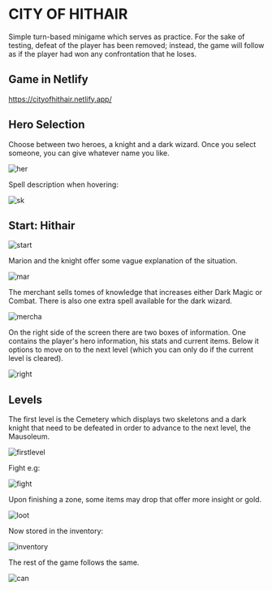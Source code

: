 # CITY OF HITHAIR

Simple turn-based minigame which serves as practice. For the sake of testing, defeat of the player has been removed; instead, the game will follow as if the player had won any confrontation that he loses.

## Game in Netlify

https://cityofhithair.netlify.app/

## Hero Selection

Choose between two heroes, a knight and a dark wizard. Once you select someone, you can give whatever name you like.

![her](https://user-images.githubusercontent.com/97490087/202049197-324d8020-fe49-4488-bd27-8788b9a32a9b.png)

Spell description when hovering:

![sk](https://user-images.githubusercontent.com/97490087/202049324-33652e1e-5a50-4bbd-abef-be45d6073314.png)

## Start: Hithair

![start](https://user-images.githubusercontent.com/97490087/202049419-c821f67c-0fc7-4b1b-a760-255c5fab220c.png)

Marion and the knight offer some vague explanation of the situation.

![mar](https://user-images.githubusercontent.com/97490087/202049590-5a1119f6-f18c-43a9-8c3c-91e860595834.png)

The merchant sells tomes of knowledge that increases either Dark Magic or Combat. There is also one extra spell available for the dark wizard.

![mercha](https://user-images.githubusercontent.com/97490087/202049681-af5e3752-456d-488c-8136-81b2f46983df.png)

On the right side of the screen there are two boxes of information. One contains the player's hero information, his stats and current items. Below it options to move on to the next level (which you can only do if the current level is cleared).

![right](https://user-images.githubusercontent.com/97490087/202051078-d4591780-28c0-4ef5-af34-f212d6b20827.png)

## Levels

The first level is the Cemetery which displays two skeletons and a dark knight that need to be defeated in order to advance to the next level, the Mausoleum.

![firstlevel](https://user-images.githubusercontent.com/97490087/202050345-0aebf32b-eca9-4fac-90d8-0da65dfdefcf.png)

Fight e.g:

![fight](https://user-images.githubusercontent.com/97490087/202050671-f450c92b-a966-4768-8ed5-627faad7307a.png)

Upon finishing a zone, some items may drop that offer more insight or gold.

![loot](https://user-images.githubusercontent.com/97490087/202050943-360d25b3-feb1-4580-810a-a19658190efb.png)

Now stored in the inventory:

![inventory](https://user-images.githubusercontent.com/97490087/202050971-8ce1ed72-8ca2-43fe-aa86-aae6f1fddc1a.png)

The rest of the game follows the same.

![can](https://user-images.githubusercontent.com/97490087/202051414-b67aa905-be47-4ec2-b1aa-5c7d3b5399de.png)


